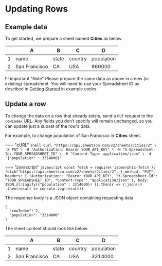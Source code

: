 # Updating Rows

## Example data
To get started, we prepare a sheet named **Cities** as below:
<div class='example'>

| |A | B | C | D |
|-|-------------|--|---|------|
|1|name|state|country|population
|2|San Francisco|CA|USA|860000

</div>

!!! important "Note"
    Please prepare the same data as above in a new (or existing) spreadsheet. You will need to use your Spreadsheet ID as descibed in [Getting Started](/getting-started) in example codes.

## Update a row
To change the data on a row that already exists, send a `PUT` request to the `rowIndex` URL. Any fields you don’t specify will remain unchanged, so you can update just a subset of the row's data. 

For example, to change population of San Francisco in **Cities** sheet.

=== "cURL"
    ``` shell
    curl "https://api.sheetson.com/v2/sheets/Cities/2" \
    -X PUT \
    -H "Authorization: Bearer YOUR_API_KEY" \
    -H "X-Spreadsheet-Id: YOUR_SPREADSHEET_ID" \
    -H "Content-Type: application/json" \
    -d '{"population" : 3314000}'
    ```

=== "Javascript"
    ``` javascript
    const fetch = require('isomorphic-fetch');
    fetch("https://api.sheetson.com/v2/sheets/Cities/2", {
      method: "PUT",
      headers: {
        "Authorization": "Bearer YOUR_API_KEY",
        "X-Spreadsheet-Id": "YOUR_SPREADSHEET_ID",
        "Content-Type": "application/json"
      },
      body: JSON.stringify({"population" : 3314000})
    }).then(r => r.json())
    .then(result => console.log(result))
    ```

The response body is a JSON object containing requesting data

```
{
  "rowIndex": 2,
  "population": "3314000"
}
```

The sheet content should look like below:
<div class='example'>

| |A | B | C | D |
|-|-------------|--|---|------|
|1|name|state|country|population
|2|San Francisco|CA|USA|3314000

</div>
